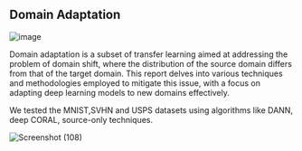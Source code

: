 ## Domain Adaptation

![image](https://github.com/VassilisDrouzas/Domain-Adaptation/assets/81232757/b42de1da-879c-4c5a-89ec-54660a7ea9b3)



Domain adaptation is a subset of transfer learning aimed at addressing the problem of domain
shift, where the distribution of the source domain differs from that of the target domain. This
report delves into various techniques and methodologies employed to mitigate this issue, with a
focus on adapting deep learning models to new domains effectively.

We tested the MNIST,SVHN and USPS datasets using algorithms like DANN, deep CORAL, source-only techniques.

![Screenshot (108)](https://github.com/VassilisDrouzas/Domain-Adaptation/assets/81232757/64523141-be9f-4f29-9d06-49eef7c21ba3)



